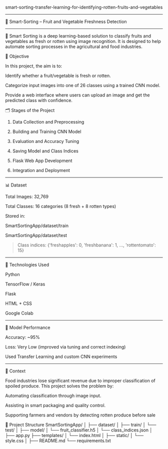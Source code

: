 smart-sorting-transfer-learning-for-identifying-rotten-fruits-and-vegetables

---

📘 Smart-Sorting – Fruit and Vegetable Freshness Detection 


---

🔬 Smart Sorting is a deep learning-based solution to classify fruits and vegetables as fresh or rotten using image recognition. It is designed to help automate sorting processes in the agricultural and food industries.



🧠 Objective

In this project, the aim is to:

Identify whether a fruit/vegetable is fresh or rotten.

Categorize input images into one of 26 classes using a trained CNN model.

Provide a web interface where users can upload an image and get the predicted class with confidence.




🗂 Stages of the Project

1. Data Collection and Preprocessing


2. Building and Training CNN Model


3. Evaluation and Accuracy Tuning


4. Saving Model and Class Indices


5. Flask Web App Development


6. Integration and Deployment




---

📊 Dataset

Total Images: 32,769

Total Classes: 16 categories (8 fresh + 8 rotten types)

Stored in:

SmartSortingApp/dataset/train

SmartSortingApp/dataset/test



> Class indices:
{'freshapples': 0, 'freshbanana': 1, ..., 'rottentomato': 15}




---

🧰 Technologies Used

Python

TensorFlow / Keras

Flask

HTML + CSS

Google Colab

---

🧪 Model Performance

Accuracy: ~95%

Loss: Very Low (improved via tuning and correct indexing)

Used Transfer Learning and custom CNN experiments



---

📄 Context

Food industries lose significant revenue due to improper classification of spoiled produce. This project solves the problem by:

Automating classification through image input.

Assisting in smart packaging and quality control.

Supporting farmers and vendors by detecting rotten produce before sale


📂 Project Structure
SmartSortingApp/
│
├── dataset/
│   ├── train/
│   └── test/
│
├── model/
│   └── fruit_classifier.h5
│   └── class_indices.json
│
├── app.py
├── templates/
│   └── index.html
│
├── static/
│   └── style.css
│
├── README.md
└── requirements.txt
